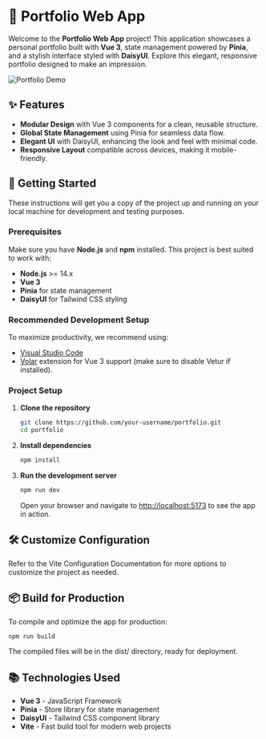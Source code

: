 # 🌟 Portfolio Web App

Welcome to the **Portfolio Web App** project! This application showcases a personal portfolio built with **Vue 3**, state management powered by **Pinia**, and a stylish interface styled with **DaisyUI**. Explore this elegant, responsive portfolio designed to make an impression.

![Portfolio Demo](https://example.com/your-image-link.png) <!-- Optional: Link a preview image of your portfolio here -->

## ✨ Features

- **Modular Design** with Vue 3 components for a clean, reusable structure.
- **Global State Management** using Pinia for seamless data flow.
- **Elegant UI** with DaisyUI, enhancing the look and feel with minimal code.
- **Responsive Layout** compatible across devices, making it mobile-friendly.

## 🚀 Getting Started

These instructions will get you a copy of the project up and running on your local machine for development and testing purposes.

### Prerequisites

Make sure you have **Node.js** and **npm** installed. This project is best suited to work with:

- **Node.js** >= 14.x
- **Vue 3**
- **Pinia** for state management
- **DaisyUI** for Tailwind CSS styling

### Recommended Development Setup

To maximize productivity, we recommend using:

- [Visual Studio Code](https://code.visualstudio.com/)
- [Volar](https://marketplace.visualstudio.com/items?itemName=Vue.volar) extension for Vue 3 support (make sure to disable Vetur if installed).

### Project Setup

1. **Clone the repository**

   ```bash
   git clone https://github.com/your-username/portfolio.git
   cd portfolio
   ```

2. **Install dependencies**

   ```bash
   npm install
   ```

3. **Run the development server**

   ```bash
   npm run dev
   ```

   Open your browser and navigate to <http://localhost:5173> to see the app in action.

## 🛠 Customize Configuration

Refer to the Vite Configuration Documentation for more options to customize the project as needed.

## 📦 Build for Production

To compile and optimize the app for production:

```bash
npm run build
```

The compiled files will be in the dist/ directory, ready for deployment.

## 📚 Technologies Used

- **Vue 3** - JavaScript Framework
- **Pinia** - Store library for state management
- **DaisyUI** - Tailwind CSS component library
- **Vite** - Fast build tool for modern web projects
